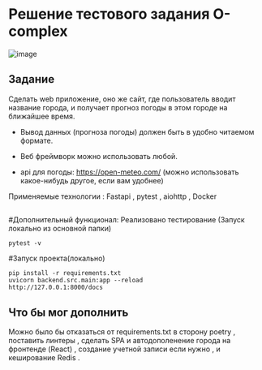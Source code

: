 # Решение тестового задания O-complex
![image](https://github.com/user-attachments/assets/9851bb77-8238-4e44-8252-7846407c6622)


##  Задание
Сделать web приложение, оно же сайт, где пользователь вводит название города, и получает прогноз погоды в этом городе на ближайшее время.

 - Вывод данных (прогноза погоды) должен быть в удобно читаемом формате. 

 - Веб фреймворк можно использовать любой.

 - api для погоды: https://open-meteo.com/ (можно использовать какое-нибудь другое, если вам удобнее)

Применяемые технологии : Fastapi , pytest , aiohttp , Docker
##
#Дополнительный функционал:
Реализовано тестирование 
(Запуск локально из основной папки)
```
pytest -v
```

#Запуск проекта(локально)
```
pip install -r requirements.txt
uvicorn backend.src.main:app --reload
http://127.0.0.1:8000/docs
```

## Что бы мог дополнить 
Можно было бы отказаться от requirements.txt в сторону poetry , поставить линтеры , сделать SPA и автодополенение города на фронтенде (React) , cоздание учетной записи если нужно , 
и кеширование Redis . 
